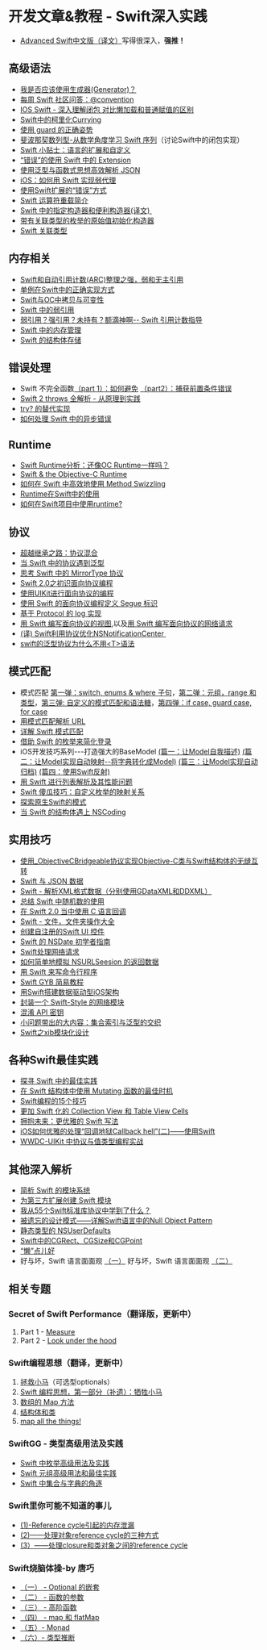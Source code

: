 # 开发文章&教程 - Swift深入实践
- [Advanced Swift中文版（译文）][1]写得很深入，**强推！**

## 高级语法
- [我是否应该使用生成器(Generator)？][2]
- [每周 Swift 社区问答：@convention][3]
- [IOS Swift - 深入理解闭包 对比懒加载和普通赋值的区别][4]
- [Swift中的柯里化Currying][5]
- [使用 guard 的正确姿势][6]
- [斐波那契数列型-从数学角度学习 Swift 序列][7]（讨论Swift中的闭包实现）
- [Swift 小贴士：语言的扩展和自定义][8]
- [“错误”的使用 Swift 中的 Extension][9]
- [使用泛型与函数式思想高效解析 JSON][10]
- [iOS：如何用 Swift 实现弱代理][11]
- [使用Swift扩展的“错误”方式][12]
- [Swift 运算符重载简介][13]
- [Swift 中的指定构造器和便利构造器(译文) ][14]
- [带有关联类型的枚举的原始值初始化构造器][15]
- [Swift 关联类型][16]

## 内存相关
- [Swift和自动引用计数(ARC)整理之强，弱和无主引用][17]
- [单例在Swift中的正确实现方式][18]
- [Swift与OC中拷贝与可变性][19]
- [Swift 中的弱引用][20]
- [弱引用？强引用？未持有？额滴神啊-- Swift 引用计数指导][21]
- [Swift 中的内存管理][22]
- [Swift 的结构体存储][23]

## 错误处理
- Swift 不完全函数[（part 1）：如何避免][24] [（part2）：捕获前置条件错误][25]
- [Swift 2 throws 全解析 - 从原理到实践][26]
- [try? 的替代实现][27]
- [如何处理 Swift 中的异步错误][28]

## Runtime
- [Swift Runtime分析：还像OC Runtime一样吗？][29]
- [Swift & the Objective-C Runtime][30]
- [如何在 Swift 中高效地使用 Method Swizzling][31]
- [Runtime在Swift中的使用][32]
- [如何在Swift项目中使用runtime?][33]

## 协议
- [超越继承之路：协议混合][34]
- [当 Swift 中的协议遇到泛型][35]
- [思考 Swift 中的 MirrorType 协议][36]
- [Swift 2.0之初识面向协议编程][37]
- [使用UIKit进行面向协议的编程][38]
- [使用 Swift 的面向协议编程定义 Segue 标识][39]
- [基于 Protocol 的 log 实现][40]
- [用 Swift 编写面向协议的视图][41],以及[用 Swift 编写面向协议的网络请求][42]
- [(译) Swift利用协议优化NSNotificationCenter ][43]
- [swift的泛型协议为什么不用\<T\>语法][44]

## 模式匹配
- 模式匹配 [第一弹：switch, enums & where 子句][45]，[第二弹：元组，range 和类型][46]，[第三弹: 自定义的模式匹配和语法糖][47]，[第四弹：if case, guard case, for case][48]
- [用模式匹配解析 URL][49]
- [详解 Swift 模式匹配][50]
- [借助 Swift 的枚举来简化登录][51]
- iOS开发技巧系列---打造强大的BaseModel [(篇一：让Model自我描述)][52] [(篇二：让Model实现自动映射--将字典转化成Model)][53] [(篇三：让Model实现自动归档)][54] [(篇四：使用Swift反射)][55]
- [用 Swift 进行列表解析及其性能问题][56]
- [Swift 傻瓜技巧：自定义枚举的映射关系][57]
- [探索原生Swift的模式][58]
- [当 Swift 的结构体遇上 NSCoding][59]

## 实用技巧
- [使用\_ObjectiveCBridgeable协议实现Objective-C类与Swift结构体的无缝互转][60]
- [Swift 与 JSON 数据][61]
- [Swift - 解析XML格式数据（分别使用GDataXML和DDXML）][62]
- [总结 Swift 中随机数的使用][63]
- [在 Swift 2.0 当中使用 C 语言回调][64]
- [Swift - 文件，文件夹操作大全][65]
- [创建自注册的Swift UI 控件][66]
- [Swift 的 NSDate 初学者指南][67]
- [Swift处理网络请求][68]
- [如何简单地模拟 NSURLSeesion 的返回数据][69]
- [用 Swift 来写命令行程序][70]
- [Swift GYB 简易教程][71]
- [用Swift搭建数据驱动型iOS架构][72]
- [封装一个 Swift-Style 的网络模块][73]
- [混淆 API 密钥][74]
- [小问题带出的大内容：集合索引与泛型的交织][75]
- [Swift之xib模块化设计][76]

## 各种Swift最佳实践
- [探寻 Swift 中的最佳实践][77]
- [在 Swift 结构体中使用 Mutating 函数的最佳时机][78]
- [Swift编程的15个技巧][79]
- [更加 Swift 化的 Collection View 和 Table View Cells][80]
- [拥抱未来：更优雅的 Swift 写法][81]
 - [iOS如何优雅的处理“回调地狱Callback hell”(二)——使用Swift][82]
- [WWDC-UIKit 中协议与值类型编程实战][83]

## 其他深入解析
- [简析 Swift 的模块系统][84]
- [为第三方扩展创建 Swift 模块][85]
- [我从55个Swift标准库协议中学到了什么？][86]
- [被遗忘的设计模式——详解Swift语言中的Null Object Pattern][87]
- [静态类型的 NSUserDefaults][88]
- [Swift中的CGRect、CGSize和CGPoint][89]
- [“懒”点儿好][90]
- 好与坏，Swift 语言面面观 [（一）][91] 好与坏，Swift 语言面面观 [（二）][92]

## 相关专题
### Secret of Swift Performance（翻译版，更新中）
1. Part 1 - [Measure][93]
2. Part 2 - [Look under the hood][94]

### Swift编程思想（翻译，更新中）
1. [拯救小马][95]（可选型optionals）
2. [Swift 编程思想，第一部分（补遗）：牺牲小马][96]
2. [数组的 Map 方法][97]
3. [结构体和类][98]
1. [map all the things!][99]

### SwiftGG - 类型高级用法及实践
- [Swift 中枚举高级用法及实践][100]
- [Swift 元组高级用法和最佳实践][101]
- [Swift 中集合与字典的角逐][102]

### Swift里你可能不知道的事儿
- [(1)-Reference cycle引起的内存泄漏][103]
- [(2)——处理对象reference cycle的三种方式][104]
- [(3）——处理closure和类对象之间的reference cycle][105]

### Swift烧脑体操-by 唐巧
- [（一） - Optional 的嵌套][106]
- [（二） - 函数的参数][107]
- [（三） - 高阶函数][108]
- [（四） - map 和 flatMap][109]
- [（五）- Monad][110]
- [（六）- 类型推断][111]

[1]:	http://www.jianshu.com/p/18744b078508 "Advanced Swift中文版"
[2]:	http://swift.gg/2016/04/14/should-i-be-using-a-generator-or-not/ "我是否应该使用生成器(Generator)？"
[3]:	http://swift.gg/2016/05/18/swift-qa-2016-05-18/ "每周 Swift 社区问答：@convention"
[4]:	http://blog.csdn.net/zimo2013/article/details/50073691 "IOS_Swift_深入理解闭包 对比懒加载和普通赋值的区别"
[5]:	http://segmentfault.com/a/1190000004340919 "Swift中的柯里化Currying"
[6]:	http://swift.gg/2016/02/14/swift-guard-radix/ "使用 guard 的正确姿势"
[7]:	http://swift.gg/2015/12/04/the-fibonacci-sequencetype/ "斐波那契数列型-从数学角度学习 Swift 序列"
[8]:	http://www.cocoachina.com/swift/20151223/14774.html
[9]:	http://swift.gg/2016/05/16/using-swift-extensions/ "“错误”的使用 Swift 中的 Extension"
[10]:	http://codebuild.me/2015/09/14/efficient-json-in-swift-with-functional-concepts-and-generics/
[11]:	http://swift.gg/2016/01/19/ios-weak-delegates-swift/ "iOS：如何用 Swift 实现弱代理"
[12]:	http://geek.csdn.net/news/detail/67296 "使用Swift扩展的“错误”方式"
[13]:	http://swift.gg/2016/04/19/operator-overloading-swift/ "Swift 运算符重载简介"
[14]:	http://www.jianshu.com/p/22e666332f01 "Swift 中的指定构造器和便利构造器 [译文]"
[15]:	http://swift.gg/2016/07/11/associated-types-enum-raw-value-initializers/ "带有关联类型的枚举的原始值初始化构造器"
[16]:	http://swift.gg/2016/08/01/swift-associated-types/ "Swift 关联类型"
[17]:	http://www.devtf.cn/?p=462
[18]:	http://www.devtf.cn/?p=937
[19]:	http://649395594.github.io/blog/2015/12/23/swiftyu-oczhong-kao-bei-yu-ke-bian-xing/ "Swift与OC中拷贝与可变性"
[20]:	http://swift.gg/2015/12/28/friday-qa-2015-12-11-swift-weak-references/ "Friday Q&A 2015-12-11：Swift 中的弱引用"
[21]:	http://www.cocoachina.com/swift/20160202/15182.html
[22]:	http://forrestchang.github.io/2016/04/15/swift-arc-notes/
[23]:	http://swift.gg/2016/06/08/friday-qa-2016-01-29-swift-struct-storage/ "Friday Q&A 2016-01-29: Swift 的结构体存储"
[24]:	http://www.cocoachina.com/swift/20160321/15729.html
[25]:	http://www.cocoachina.com/swift/20160323/15751.html
[26]:	http://www.ibm.com/developerworks/cn/mobile/mo-cn-swift/index.html "Swift 2 throws 全解析 - 从原理到实践"
[27]:	http://swift.gg/2015/10/13/alternatives-to-try-swiftlang/ "try? 的替代实现"
[28]:	http://swift.gg/2016/02/16/async-errors/ "如何处理 Swift 中的异步错误"
[29]:	http://mp.weixin.qq.com/s?__biz=MzA3ODg4MDk0Ng==&mid=403153173&idx=1&sn=c631f95b28a0eb4b842a9494e43a30e5
[30]:	http://nshipster.cn/swift-objc-runtime/ "Swift & the Objective-C Runtime"
[31]:	http://swift.gg/2016/03/29/effective-method-swizzling-with-swift/ "如何在 Swift 中高效地使用 Method Swizzling"
[32]:	https://github.com/icepy/_posts/issues/8
[33]:	http://icetime17.github.io/2016/07/03/2016-07/iOS-%E5%A6%82%E4%BD%95%E5%9C%A8Swift%E9%A1%B9%E7%9B%AE%E4%B8%AD%E4%BD%BF%E7%94%A8runtime/ "iOS --- 如何在Swift项目中使用runtime?"
[34]:	http://chengway.in/chao-yue-ji-cheng-zhi-lu-xie-yi-hun-he/
[35]:	http://chengway.in/dang-swift-zhong-de-fan-xing-yu-dao-xie-yi/
[36]:	http://segmentfault.com/a/1190000004388185 "思考 Swift 中的 MirrorType 协议"
[37]:	http://www.swiftyper.com/Swift/introducing-protocol-oriented-programming-in-swift-2.html "Swift 2.0之初识面向协议编程"
[38]:	http://www.cocoachina.com/ios/20151208/14581.html
[39]:	http://swift.gg/2016/02/01/protocol-oriented-segue-identifiers-swift/ "使用 Swift 的面向协议编程定义 Segue 标识"
[40]:	http://www.cocoachina.com/swift/20160118/14935.html
[41]:	http://swift.gg/2016/06/01/protocol-oriented-views-in-swift/ "用 Swift 编写面向协议的视图"
[42]:	http://swift.gg/2016/06/03/protocol-oriented-networking-in-swift/ "用 Swift 编写面向协议的网络请求"
[43]:	http://www.jianshu.com/p/35fed6082b01 "[译]Swift利用协议优化NSNotificationCenter"
[44]:	http://www.jianshu.com/p/ef4a9b56f951 "swift的泛型协议为什么不用<T>语法"
[45]:	https://chengway.in/mo-shi-pi-pei-di-yi-dan-switch-enums-where-zi-ju/ "模式匹配第一弹：switch, enums & where 子句"
[46]:	https://chengway.in/mo-shi-pi-pei-di-er-dan-yuan-zu-range-he-lei-xing/ "模式匹配第二弹：元组，range 和类型"
[47]:	https://chengway.in/mo-shi-pi-pei-di-san-dan-zi-ding-yi-de-mo-shi-pi-pei-he-yu-fa-tang/ "模式匹配第三弹: 自定义的模式匹配和语法糖"
[48]:	https://chengway.in/mo-shi-pi-pei-di-si-dan-if-case-guard-case-for-case/ "模式匹配第四弹：if case, guard case, for case"
[49]:	http://swift.gg/2015/09/15/urls-and-pattern-matching/
[50]:	http://swift.gg/2015/10/27/swift-pattern-matching-in-detail/ "详解 Swift 模式匹配"
[51]:	https://realm.io/cn/news/david-east-simplifying-login-swift-enums/ "借助 Swift 的枚举来简化登录"
[52]:	http://www.jianshu.com/p/53b1e5785b24 "iOS开发技巧系列---打造强大的BaseModel(篇一：让Model自我描述)"
[53]:	http://www.jianshu.com/p/7d94e49297b6 "iOS开发技巧系列---打造强大的BaseModel(篇二：让Model实现自动映射--将字典转化成Model)"
[54]:	http://www.jianshu.com/p/afe92d90c563 "iOS开发技巧系列---打造强大的BaseModel(篇三：让Model实现自动归档)"
[55]:	http://www.jianshu.com/p/2a7176f3f879 "iOS开发技巧系列---打造强大的BaseModel(篇四：使用Swift反射)"
[56]:	http://swift.gg/2015/10/29/list-comprehensions-and-performance-with-swift/ "用 Swift 进行列表解析及其性能问题"
[57]:	http://swift.gg/2016/06/13/stupid-swift-tricks-5-enums/ "Swift 傻瓜技巧：自定义枚举的映射关系"
[58]:	https://www.sdk.cn/news/4006
[59]:	https://chengway.in/dang-swift-de-jie-gou-ti-yu-shang-nscoding/
[60]:	http://southpeak.github.io/blog/2015/10/26/objectivecbridgeable-protocol-for-objectivec-class-and-swift-struct/
[61]:	http://swiftcafe.io/2015/07/18/swift-json/
[62]:	http://www.hangge.com/blog/cache/detail_646.html
[63]:	http://www.cocoachina.com/swift/20151013/13624.html
[64]:	http://swift.gg/2015/11/11/c-callbacks-in-swift/ "在 Swift 2.0 当中使用 C 语言回调"
[65]:	http://www.hangge.com/blog/cache/detail_527.html "Swift - 文件，文件夹操作大全"
[66]:	http://www.devtf.cn/?p=1162 "创建自注册的Swift UI 控件"
[67]:	http://swift.gg/2015/12/14/a-beginners-guide-to-nsdate-in-swift/ "Swift 的 NSDate 初学者指南"
[68]:	https://github.com/icepy/_posts/issues/10 "每周练习：Swift处理网络请求"
[69]:	http://swift.gg/2016/01/22/an-easy-way-to-stub-nsurlsession/ "如何简单地模拟 NSURLSeesion 的返回数据"
[70]:	http://swift.gg/2016/03/28/command-line-utilities-in-swift/ "用 Swift 来写命令行程序"
[71]:	http://swift.gg/2016/03/04/a-short-swift-gyb-tutorial/ "Swift GYB 简易教程"
[72]:	http://mrpeak.cn/blog/swift-dda/ "用Swift搭建数据驱动型iOS架构"
[73]:	http://www.jianshu.com/p/933c175d0fc6 "封装一个 Swift-Style 的网络模块"
[74]:	http://swift.gg/2016/07/04/obscuring-api-keys/ "混淆 API 密钥"
[75]:	http://www.jianshu.com/p/122e1df2fd26 "小问题带出的大内容：集合索引与泛型的交织"
[76]:	http://www.cocoachina.com/swift/20160728/17218.html
[77]:	https://realm.io/cn/news/gotocph-ash-furrow-best-practices-swift/ "探寻 Swift 中的最佳实践"
[78]:	http://swift.gg/2016/02/06/when-to-use-mutating-functions-in-swift-structs/ "在 Swift 结构体中使用 Mutating 函数的最佳时机"
[79]:	http://geek.csdn.net/news/detail/58593
[80]:	http://swift.gg/2016/02/02/being-swifty-with-collection-view-and-table-view-cells/ "更加 Swift 化的 Collection View 和 Table View Cells"
[81]:	https://realm.io/cn/news/doios-daniel-steinberg-ready-for-the-future/ "拥抱未来：更优雅的 Swift 写法"
[82]:	http://www.jianshu.com/p/deb65d0a6b8c "iOS如何优雅的处理“回调地狱Callback hell”(二)——使用Swift"
[83]:	http://www.jianshu.com/p/0d2fab095ae2 "WWDC-UIKit 中协议与值类型编程实战"
[84]:	http://www.cocoachina.com/industry/20140621/8904.html
[85]:	http://andelf.github.io/blog/2015/01/23/swift-3rd-library-install-as-swift-modules/
[86]:	http://www.cocoachina.com/swift/20160107/14868.html
[87]:	http://www.csdn.net/article/2015-11-17/2826234-null-object-pattern-in-swift
[88]:	http://swift.gg/2016/02/17/nsuserdefaults-static/ "静态类型的 NSUserDefaults"
[89]:	http://www.jianshu.com/p/da3c2c30e072 "Swift中的CGRect、CGSize和CGPoint"
[90]:	http://swift.gg/2016/03/25/being-lazy/ "“懒”点儿好"
[91]:	http://swift.gg/2016/07/20/good-swift-bad-swift-part-1/ "好与坏，Swift 语言面面观（一）"
[92]:	http://swift.gg/2016/07/25/good-swift-bad-swift-part-2/ "好与坏，Swift 语言面面观（二）"
[93]:	http://southpeak.github.io/blog/2015/11/05/secret-of-swift-performance-part-1/
[94]:	http://southpeak.github.io/blog/2015/11/05/secret-of-swift-performance-part-2/
[95]:	http://swift.gg/2015/09/29/thinking-in-swift-1/ "Swift 编程思想，第一部分：拯救小马"
[96]:	http://swift.gg/2016/03/21/thinking-in-swift-1-addendum/ "Swift 编程思想，第一部分（补遗）：牺牲小马"
[97]:	http://swift.gg/2015/10/09/thinking-in-swift-2/ "Swift 编程思想，第二部分：数组的 Map 方法"
[98]:	http://alisoftware.github.io/swift/2015/10/03/thinking-in-swift-3/ "Swift编程思想第三部分：结构体和类"
[99]:	http://swift.gg/2015/10/22/thinking-in-swift-4/ "Swift 编程思想 Part 4：map all the things!"
[100]:	http://swift.gg/2015/11/20/advanced-practical-enum-examples/ "Swift 中枚举高级用法及实践"
[101]:	http://swift.gg/2015/10/10/tuples-swift-advanced-usage-best-practices/ "Swift 元组高级用法和最佳实践"
[102]:	http://swift.gg/2016/01/20/sets-vs-dictionaries-smackdown-in-swiftlang/ "Swift 中集合与字典的角逐"
[103]:	http://segmentfault.com/a/1190000004331260 "Swift里你可能不知道的事儿(1)-Reference cycle引起的内存泄漏"
[104]:	http://segmentfault.com/a/1190000004345727 "Swift里你可能不知道的事儿(2)——处理对象reference cycle的三种方式"
[105]:	https://segmentfault.com/a/1190000004584432 "Swift里你可能不知道的事儿（3）——处理closure和类对象之间的reference cycle"
[106]:	http://www.infoq.com/cn/articles/swift-brain-gym-optional
[107]:	http://www.infoq.com/cn/articles/swift-brain-gym-arguments?utm_campaign=rightbar_v2&utm_source=infoq&utm_medium=articles_link&utm_content=link_text "Swift 烧脑体操（二） - 函数的参数"
[108]:	http://www.infoq.com/cn/articles/swift-brain-gym-high-order-function?utm_campaign=rightbar_v2&utm_source=infoq&utm_medium=articles_link&utm_content=link_text "Swift 烧脑体操（三） - 高阶函数"
[109]:	http://www.infoq.com/cn/articles/swift-brain-gym-map-and-flatmap?utm_campaign=rightbar_v2&utm_source=infoq&utm_medium=articles_link&utm_content=link_text "Swift 烧脑体操（四） - map 和 flatMap"
[110]:	http://www.infoq.com/cn/articles/swift-brain-gym-monad?utm_campaign=rightbar_v2&utm_source=infoq&utm_medium=articles_link&utm_content=link_text "Swift 烧脑体操（五）- Monad"
[111]:	http://blog.devtang.com/2016/05/22/swift-gym-6-type-infer/ "Swift 烧脑体操（六）- 类型推断"